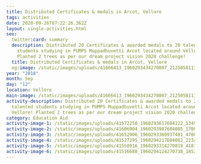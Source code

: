 ```yaml
---
title: Distributed Certificates & medals in Arcot, Vellore
tags: activities
date: 2020-09-26T07:22:26.362Z
layout: single-activities.html
seo:
  twitter:card: summary
  description: Distributed 20 Certificates & awarded medals to 20 talented
    students studying in PUMPS Muppadhuvetti Arcot located around Vellore!
    Planted 2 trees as per our dream project vision 2020 challenge!
  title: Distributed Certificates & medals in Arcot, Vellore
  og:image: /static/images/uploads/41666413_1960293434270807_2125058111919095808_n_1960293430937474.jpg
year: "2018"
month: Sep
day: "12"
location: Vellore
main-image: /static/images/uploads/41666413_1960293434270807_2125058111919095808_n_1960293430937474.jpg
activity-description: Distributed 20 Certificates & awarded medals to 20
  talented students studying in PUMPS Muppadhuvetti Arcot located around
  Vellore! Planted 2 trees as per our dream project vision 2020 challenge!
category: Education Aid
activity-image-1: /static/images/uploads/41572258_1960293617604122_5349574362091487232_n_1960293614270789.jpg
activity-image-2: /static/images/uploads/41606904_1960293987604085_1700046144219906048_n_1960293984270752.jpg
activity-image-3: /static/images/uploads/41652906_1960293360937481_4706178421380612096_n_1960293357604148.jpg
activity-image-4: /static/images/uploads/41527295_1960294217604062_2234211849593683968_n_1960294214270729.jpg
activity-image-5: /static/images/uploads/41558916_1960293314270819_4181169650706415616_n_1960293310937486.jpg
activity-image-6: /static/images/uploads/41516688_1960294124270738_1852484145691754496_n_1960294120937405.jpg
---
```

